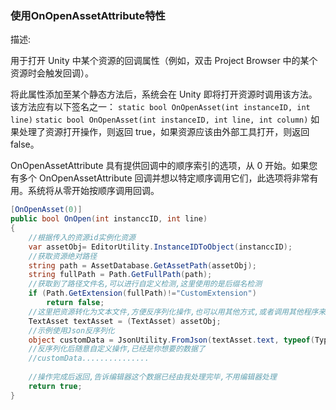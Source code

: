 ### 使用OnOpenAssetAttribute特性

描述:

用于打开 Unity 中某个资源的回调属性（例如，双击 Project Browser 中的某个资源时会触发回调）。

将此属性添加至某个静态方法后，系统会在 Unity 即将打开资源时调用该方法。该方法应有以下签名之一：
`static bool OnOpenAsset(int instanceID, int line)`
`static bool OnOpenAsset(int instanceID, int line, int column)`
如果处理了资源打开操作，则返回 true，如果资源应该由外部工具打开，则返回 false。

OnOpenAssetAttribute 具有提供回调中的顺序索引的选项，从 0 开始。如果您有多个 OnOpenAssetAttribute 回调并想以特定顺序调用它们，此选项将非常有用。系统将从零开始按顺序调用回调。

```c#
[OnOpenAsset(0)]
public bool OnOpen(int instanccID, int line)
{
    //根据传入的资源id实例化资源
    var assetObj= EditorUtility.InstanceIDToObject(instanccID);
    //获取资源绝对路径
    string path = AssetDatabase.GetAssetPath(assetObj);
    string fullPath = Path.GetFullPath(path);
    //获取到了路径文件名,可以进行自定义检测,这里使用的是后缀名检测
    if (Path.GetExtension(fullPath)!="CustomExtension")
        return false;
    //这里把资源转化为文本文件,方便反序列化操作,也可以用其他方式,或者调用其他程序来打开.
    TextAsset textAsset = (TextAsset) assetObj;
    //示例使用Json反序列化
    object customData = JsonUtility.FromJson(textAsset.text, typeof(Type));
    //反序列化后随意自定义操作,已经是你想要的数据了   
    //customData...............
        
    //操作完成后返回,告诉编辑器这个数据已经由我处理完毕,不用编辑器处理
    return true;
}
```
